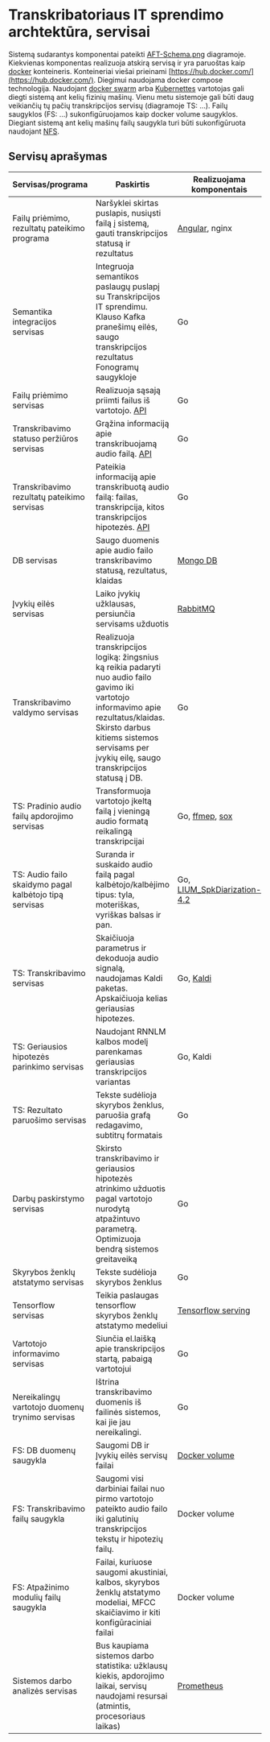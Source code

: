 # Transkribatoriaus IT sprendimo archtektūra, servisai

Sistemą sudarantys komponentai pateikti [AFT-Schema.png](AFT-Schema.png) diagramoje. Kiekvienas komponentas realizuoja atskirą servisą ir yra paruoštas kaip [docker](https://www.docker.com/) konteineris. Konteineriai viešai prieinami [https://hub.docker.com/](https://hub.docker.com/). Diegimui naudojama docker compose technologija. Naudojant [docker swarm](https://docs.docker.com/swarm/overview/) arba [Kubernettes](https://kubernetes.io/) vartotojas gali diegti sistemą ant kelių fizinių mašinų. Vienu metu sistemoje gali būti daug veikiančių tų pačių transkripcijos servisų (diagramoje TS: ...). Failų saugyklos (FS: ...) sukonfigūruojamos kaip docker volume saugyklos. Diegiant sistemą ant kelių mašinų failų saugykla turi būti sukonfigūruota naudojant [NFS](https://en.wikipedia.org/wiki/Network_File_System).

## Servisų aprašymas

| Servisas/programa| Paskirtis | Realizuojama komponentais | Docker komponento versija |
| ---|-|-|-|
| Failų priėmimo, rezultatų pateikimo programa | Naršyklei skirtas puslapis, nusiųsti failą į sistemą, gauti transkripcijos statusą ir rezultatus  | [Angular](https://angular.io/), nginx ||
| Semantika integracijos servisas | Integruoja semantikos paslaugų puslapį su Transkripcijos IT sprendimu. Klauso Kafka pranešimų eilės, saugo transkripcijos rezultatus Fonogramų saugykloje | Go ||
| Failų priėmimo servisas | Realizuoja sąsają priimti failus iš vartotojo. [API](https://app.swaggerhub.com/apis/aireno/Transkipcija/1.4.0) | Go |
| Transkribavimo statuso peržiūros servisas | Grąžina informaciją apie transkribuojamą audio failą. [API](https://app.swaggerhub.com/apis/aireno/Transkipcija/1.4.0) | Go ||
| Transkribavimo rezultatų pateikimo servisas | Pateikia informaciją apie transkribuotą audio failą: failas, transkripcija, kitos transkripcijos hipotezės. [API](https://app.swaggerhub.com/apis/aireno/Transkipcija/1.4.0) | Go ||
| DB servisas | Saugo duomenis apie audio failo transkribavimo statusą, rezultatus, klaidas | [Mongo DB](https://www.mongodb.com) | mongo:4.1.1 |
| Įvykių eilės servisas | Laiko įvykių užklausas, persiunčia servisams užduotis | [RabbitMQ](https://www.rabbitmq.com/) | rabbitmq:3.7-management |
| Transkribavimo valdymo servisas | Realizuoja transkripcijos logiką: žingsnius ką reikia padaryti nuo audio failo gavimo iki vartotojo informavimo apie rezultatus/klaidas. Skirsto darbus kitiems sistemos servisams per įvykių eilę, saugo transkripcijos statusą į DB. | Go ||
| TS: Pradinio audio failų apdorojimo servisas | Transformuoja vartotojo įkeltą failą į vieningą audio formatą reikalingą transkripcijai | Go, [ffmep](https://www.ffmpeg.org/), [sox](http://sox.sourceforge.net/) |
| TS: Audio failo skaidymo pagal kalbėtojo tipą servisas | Suranda ir suskaido audio failą pagal kalbėtojo/kalbėjimo tipus: tyla, moteriškas, vyriškas balsas ir pan. | Go, [LIUM_SpkDiarization-4.2](https://projets-lium.univ-lemans.fr/spkdiarization/download/) |
| TS: Transkribavimo servisas | Skaičiuoja parametrus ir dekoduoja audio signalą, naudojamas Kaldi paketas. Apskaičiuoja kelias geriausias hipotezes.| Go, [Kaldi](http://kaldi-asr.org/) |
| TS: Geriausios hipotezės parinkimo servisas | Naudojant RNNLM kalbos modelį parenkamas geriausias transkripcijos variantas | Go, Kaldi
| TS: Rezultato paruošimo servisas | Tekste sudėlioja skyrybos ženklus, paruošia grafą redagavimo, subtitrų formatais | Go |
| Darbų paskirstymo servisas | Skirsto transkribavimo ir geriausios hipotezės atrinkimo užduotis pagal vartotojo nurodytą atpažintuvo parametrą. Optimizuoja bendrą sistemos greitaveiką | Go
| Skyrybos ženklų atstatymo servisas | Tekste sudėlioja skyrybos ženklus | Go 
| Tensorflow servisas | Teikia paslaugas tensorflow skyrybos ženklų atstatymo medeliui | [Tensorflow serving](https://www.tensorflow.org/tfx/guide/serving) | tensorflow/serving:1.14.0
| Vartotojo informavimo servisas | Siunčia el.laišką apie transkripcijos startą, pabaigą vartotojui | Go |
| Nereikalingų vartotojo duomenų trynimo servisas | Ištrina transkribavimo duomenis iš failinės sistemos, kai jie jau nereikalingi. | Go
| FS: DB duomenų saugykla | Saugomi DB ir Įvykių eilės servisų failai | [Docker volume](https://docs.docker.com/storage/volumes/)
| FS: Transkribavimo failų saugykla | Saugomi visi darbiniai failai nuo pirmo vartotojo pateikto audio failo iki galutinių transkripcijos tekstų ir hipotezių failų. | Docker volume |
| FS: Atpažinimo modulių failų saugykla | Failai, kuriuose saugomi akustiniai, kalbos, skyrybos ženklų atstatymo modeliai, MFCC skaičiavimo ir kiti konfigūraciniai failai | Docker volume
| Sistemos darbo analizės servisas | Bus kaupiama sistemos darbo statistika: užklausų kiekis, apdorojimo laikai, servisų naudojami resursai (atmintis, procesoriaus laikas) | [Prometheus](https://prometheus.io/) | prom/prometheus:v2.17.2, prom/node-exporter:v0.18.1
